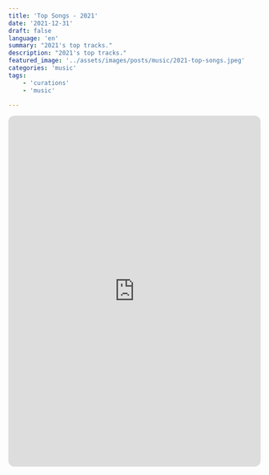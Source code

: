 ```yaml
---
title: 'Top Songs - 2021'
date: '2021-12-31'
draft: false
language: 'en'
summary: "2021's top tracks."
description: "2021's top tracks."
featured_image: '../assets/images/posts/music/2021-top-songs.jpeg'
categories: 'music'
tags:
    - 'curations'
    - 'music'

---
```

<!-- @format -->
<iframe
    style="border-radius:12px"
    src="https://open.spotify.com/embed/playlist/37i9dQZF1EUMDoJuT8yJsl"
    width="100%"
    height="700"
    frameBorder="0"
    allowfullscreen=""
    allow="
        autoplay;
        clipboard-write;
        encrypted-media;
        fullscreen;
        picture-in-picture
        "
    loading="lazy"
    ></iframe>
